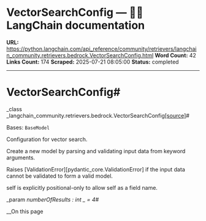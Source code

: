 # VectorSearchConfig — 🦜🔗 LangChain  documentation

**URL:** https://python.langchain.com/api_reference/community/retrievers/langchain_community.retrievers.bedrock.VectorSearchConfig.html
**Word Count:** 42
**Links Count:** 174
**Scraped:** 2025-07-21 08:05:00
**Status:** completed

---

# VectorSearchConfig\#

_class _langchain\_community.retrievers.bedrock.VectorSearchConfig[\[source\]](https://python.langchain.com/api_reference/_modules/langchain_community/retrievers/bedrock.html#VectorSearchConfig)\#     

Bases: `BaseModel`

Configuration for vector search.

Create a new model by parsing and validating input data from keyword arguments.

Raises \[ValidationError\]\[pydantic\_core.ValidationError\] if the input data cannot be validated to form a valid model.

self is explicitly positional-only to allow self as a field name.

_param _numberOfResults _: int_ _ = 4_\#     

__On this page